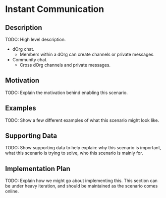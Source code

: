 # Instant Communication  
## Description  
TODO: High level description.  
* dOrg chat.  
  * Members within a dOrg can create channels or private messages.  
* Community chat.  
  * Cross dOrg channels and private messages.

## Motivation  
TODO: Explain the motivation behind enabling this scenario.  

## Examples  
TODO: Show a few different examples of what this scenario might look like.  

## Supporting Data  
TODO: Show supporting data to help explain: why this scenario is important, what this scenario is trying to solve, who this scenario is mainly for.  

## Implementation Plan  
TODO: Explain how we might go about implementing this. This section can be under heavy iteration, and should be maintained as the scenario comes online.  
